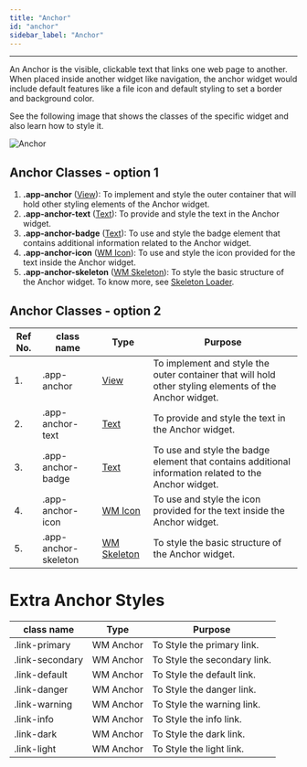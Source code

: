 ```yaml
---
title: "Anchor"
id: "anchor"
sidebar_label: "Anchor"
---
```

---

An Anchor is the visible, clickable text that links one web page to another. When placed inside another widget like navigation, the anchor widget would include default features like a file icon and default styling to set a border and background color.

See the following image that shows the classes of the specific widget and also learn how to style it.

![Anchor](/learn/assets/react-native-styles/anchor.png)

## Anchor Classes - option 1

1. **.app-anchor** ([View](/learn/react-native/widgets/view)): To implement and style the outer container that will hold other styling elements of the Anchor widget.
2. **.app-anchor-text** ([Text](/learn/react-native/widgets/text)): To provide and style the text in the Anchor widget.
3. **.app-anchor-badge** ([Text](/learn/react-native/widgets/text)): To use and style the badge element that contains additional information related to the Anchor widget.
4. **.app-anchor-icon** ([WM Icon](../../basic/icon)): To use and style the icon provided for the text inside the Anchor widget.
5. **.app-anchor-skeleton** ([WM Skeleton](/learn/react-native/widgets/basic/skeleton)): To style the basic structure of the Anchor widget. To know more, see [Skeleton Loader](/learn/react-native/app-loader#skeleton-loader).

## Anchor Classes - option 2

|Ref No.| class name  | Type | Purpose |
|----|-----------|---------|---------|
| 1. |.app-anchor| [View](/learn/react-native/widgets/view) | To implement and style the outer container that will hold other styling elements of the Anchor widget.|
| 2. |.app-anchor-text| [Text](/learn/react-native/widgets/text) | To provide and style the text in the Anchor widget.|
| 3. |.app-anchor-badge| [Text](/learn/react-native/widgets/text) | To use and style the badge element that contains additional information related to the Anchor widget.|
| 4. |.app-anchor-icon| [WM Icon](../../basic/icon) | To use and style the icon provided for the text inside the Anchor widget.|
| 5. |.app-anchor-skeleton| [WM Skeleton](/learn/react-native/widgets/basic/skeleton) | To style the basic structure of the Anchor widget.|

# Extra Anchor Styles

| class name | Type | Purpose |
|-----------|---------|---------|
|.link-primary|WM Anchor| To Style the primary link.|
|.link-secondary|WM Anchor| To Style the secondary link.|
|.link-default|WM Anchor| To Style the default link.|
|.link-danger|WM Anchor| To Style the danger link.|
|.link-warning|WM Anchor| To Style the warning link.|
|.link-info|WM Anchor| To Style the info link.|
|.link-dark|WM Anchor| To Style the dark link.|
|.link-light|WM Anchor| To Style the light link.|
